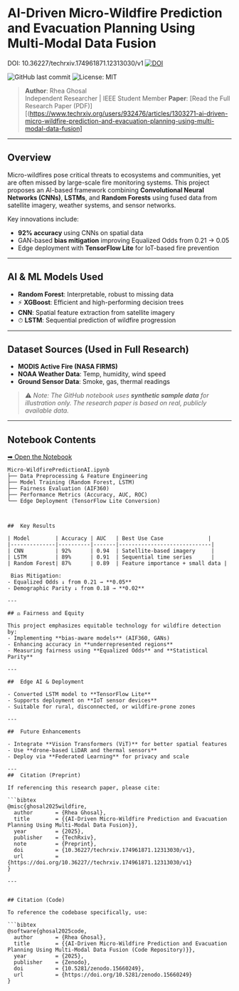 #  AI-Driven Micro-Wildfire Prediction and Evacuation Planning Using Multi-Modal Data Fusion

DOI: 10.36227/techrxiv.174961871.12313030/v1
[![DOI](https://zenodo.org/badge/DOI/10.5281/zenodo.15660249.svg)](https://doi.org/10.5281/zenodo.15660249) 


![GitHub last commit](https://img.shields.io/github/last-commit/RheaGhosal/AI_Driven_Micro_Wildfire_Prediction_and_Evacuation_Planning_Using_Multi_Modal_Data_Fusion)
![License: MIT](https://img.shields.io/badge/License-MIT-green.svg)

> **Author**: Rhea Ghosal  
             Independent Researcher | IEEE Student Member
> **Paper**: [Read the Full Research Paper (PDF)][(https://www.techrxiv.org/users/932476/articles/1303271-ai-driven-micro-wildfire-prediction-and-evacuation-planning-using-multi-modal-data-fusion]

---

##  Overview

Micro-wildfires pose critical threats to ecosystems and communities, yet are often missed by large-scale fire monitoring systems. This project proposes an AI-based framework combining **Convolutional Neural Networks (CNNs)**, **LSTMs**, and **Random Forests** using fused data from satellite imagery, weather systems, and sensor networks.

Key innovations include:
- **92% accuracy** using CNNs on spatial data
- GAN-based **bias mitigation** improving Equalized Odds from 0.21 → 0.05
- Edge deployment with **TensorFlow Lite** for IoT-based fire prevention

---

##  AI & ML Models Used

-  **Random Forest**: Interpretable, robust to missing data  
- ⚡ **XGBoost**: Efficient and high-performing decision trees  
-  **CNN**: Spatial feature extraction from satellite imagery  
- ⏱ **LSTM**: Sequential prediction of wildfire progression  

---

##  Dataset Sources (Used in Full Research)

- **MODIS Active Fire (NASA FIRMS)**
- **NOAA Weather Data**: Temp, humidity, wind speed
- **Ground Sensor Data**: Smoke, gas, thermal readings

> ⚠ _Note: The GitHub notebook uses **synthetic sample data** for illustration only. The research paper is based on real, publicly available data._

---

##  Notebook Contents

[➡ Open the Notebook](https://github.com/RheaGhosal/AI_Driven_Micro_Wildfire_Prediction_and_Evacuation_Planning_Using_Multi_Modal_Data_Fusion/blob/main/Micro-WildfirePredictionAI.ipynb)

```text
Micro-WildfirePredictionAI.ipynb
├── Data Preprocessing & Feature Engineering
├── Model Training (Random Forest, LSTM)
├── Fairness Evaluation (AIF360)
├── Performance Metrics (Accuracy, AUC, ROC)
└── Edge Deployment (TensorFlow Lite Conversion)



##  Key Results

| Model        | Accuracy | AUC   | Best Use Case              |
|--------------|----------|-------|-----------------------------|
| CNN          | 92%      | 0.94  | Satellite-based imagery     |
| LSTM         | 89%      | 0.91  | Sequential time series      |
| Random Forest| 87%      | 0.89  | Feature importance + small data |

 Bias Mitigation:
- Equalized Odds ↓ from 0.21 → **0.05**
- Demographic Parity ↓ from 0.18 → **0.02**

---

## ⚖️ Fairness and Equity

This project emphasizes equitable technology for wildfire detection by:
- Implementing **bias-aware models** (AIF360, GANs)
- Enhancing accuracy in **underrepresented regions**
- Measuring fairness using **Equalized Odds** and **Statistical Parity**

---

##  Edge AI & Deployment

- Converted LSTM model to **TensorFlow Lite**
- Supports deployment on **IoT sensor devices**
- Suitable for rural, disconnected, or wildfire-prone zones

---

##  Future Enhancements

- Integrate **Vision Transformers (ViT)** for better spatial features
- Use **drone-based LiDAR and thermal sensors**
- Deploy via **Federated Learning** for privacy and scale

---
##  Citation (Preprint)

If referencing this research paper, please cite:

```bibtex
@misc{ghosal2025wildfire,
  author       = {Rhea Ghosal},
  title        = {{AI-Driven Micro-Wildfire Prediction and Evacuation Planning Using Multi-Modal Data Fusion}},
  year         = {2025},
  publisher    = {TechRxiv},
  note         = {Preprint},
  doi          = {10.36227/techrxiv.174961871.12313030/v1},
  url          = {https://doi.org/10.36227//techrxiv.174961871.12313030/v1}
}
 
---


## Citation (Code)

To reference the codebase specifically, use:

```bibtex
@software{ghosal2025code,
  author       = {Rhea Ghosal},
  title        = {{AI-Driven Micro-Wildfire Prediction and Evacuation Planning Using Multi-Modal Data Fusion (Code Repository)}},
  year         = {2025},
  publisher    = {Zenodo},
  doi          = {10.5281/zenodo.15660249},
  url          = {https://doi.org/10.5281/zenodo.15660249}
}




